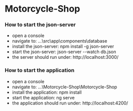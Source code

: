 # Motorcycle-Shop

### How to start the json-server

- open a console 
- navigate to: ...\src\app\components\database 
- install the json-server: npm install -g json-server
- start the json-server: json-server --watch db.json
- the server should run under: http://localhost:3000/


### How to start the application

- open a console 
- navigate to: ...\Motorcycle-Shop\Motorcycle-Shop
- install the application: npm install
- start the application: ng serve
- the application should run under: http://localhost:4200/
